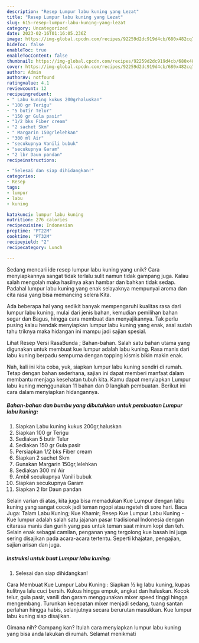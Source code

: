 ```yaml
---
description: "Resep Lumpur labu kuning yang Lezat"
title: "Resep Lumpur labu kuning yang Lezat"
slug: 615-resep-lumpur-labu-kuning-yang-lezat
category: Uncategorized
date: 2023-02-16T01:16:05.236Z
image: https://img-global.cpcdn.com/recipes/92259d2dc919d4cb/680x482cq70/lumpur-labu-kuning-foto-resep-utama.jpg
hideToc: false
enableToc: true
enableTocContent: false
thumbnail: https://img-global.cpcdn.com/recipes/92259d2dc919d4cb/680x482cq70/lumpur-labu-kuning-foto-resep-utama.jpg
cover: https://img-global.cpcdn.com/recipes/92259d2dc919d4cb/680x482cq70/lumpur-labu-kuning-foto-resep-utama.jpg
author: Admin
authorAv: notfound
ratingvalue: 4.1
reviewcount: 12
recipeingredient:
- " Labu kuning kukus 200grhaluskan"
- "100 gr Terigu"
- "5 butir Telur"
- "150 gr Gula pasir"
- "1/2 bks Fiber cream"
- "2 sachet Skm"
- " Margarin 150grlelehkan"
- "300 ml Air"
- "secukupnya Vanili bubuk"
- "secukupnya Garam"
- "2 lbr Daun pandan"
recipeinstructions:

- "Selesai dan siap dihidangkan!"
categories:
- Resep
tags:
- lumpur
- labu
- kuning

katakunci: lumpur labu kuning 
nutrition: 276 calories
recipecuisine: Indonesian
preptime: "PT22M"
cooktime: "PT32M"
recipeyield: "2"
recipecategory: Lunch

---
```





Sedang mencari ide resep lumpur labu kuning yang unik? Cara menyiapkannya sangat tidak terlalu sulit namun tidak gampang juga. Kalau salah mengolah maka hasilnya akan hambar dan bahkan tidak sedap. Padahal lumpur labu kuning yang enak selayaknya mempunyai aroma dan cita rasa yang bisa memancing selera Kita.





Ada beberapa hal yang sedikit banyak mempengaruhi kualitas rasa dari lumpur labu kuning, mulai dari jenis bahan, kemudian pemilihan bahan segar dan Bagus, hingga cara membuat dan menyajikannya. Tak perlu pusing kalau hendak menyiapkan lumpur labu kuning yang enak,      asal sudah tahu triknya maka hidangan ini mampu jadi sajian spesial.














Lihat Resep Versi RasaBunda ; Bahan-bahan. Salah satu bahan utama yang digunakan untuk membuat kue lumpur adalah labu kuning. Rasa manis dari labu kuning berpadu sempurna dengan topping kismis bikin makin enak.






Nah, kali ini kita coba, yuk, siapkan lumpur labu kuning sendiri di rumah. Tetap dengan bahan sederhana, sajian ini dapat memberi manfaat dalam membantu menjaga kesehatan tubuh kita. Kamu dapat menyiapkan Lumpur labu kuning menggunakan 11 bahan dan 0 langkah pembuatan. Berikut ini cara dalam menyiapkan hidangannya.

<!--inarticleads1-->

##### Bahan-bahan dan bumbu yang dibutuhkan untuk pembuatan Lumpur labu kuning:

1. Siapkan  Labu kuning kukus 200gr,haluskan
1. Siapkan 100 gr Terigu
1. Sediakan 5 butir Telur
1. Sediakan 150 gr Gula pasir
1. Persiapkan 1/2 bks Fiber cream
1. Siapkan 2 sachet Skm
1. Gunakan  Margarin 150gr,lelehkan
1. Sediakan 300 ml Air
1. Ambil secukupnya Vanili bubuk
1. Siapkan secukupnya Garam
1. Siapkan 2 lbr Daun pandan


Selain varian di atas, kita juga bisa memadukan Kue Lumpur dengan labu kuning yang sangat cocok jadi teman ngopi atau ngeteh di sore hari. Baca Juga: Talam Labu Kuning; Kue Khamir; Resep Kue Lumpur Labu Kuning - Kue lumpur adalah salah satu jajanan pasar tradisional Indonesia dengan citarasa manis dan gurih yang pas untuk teman saat minum kopi dan teh. Selain enak sebagai camilan, penganan yang tergolong kue basah ini juga sering disajikan pada acara-acara tertentu. Seperti khajatan, pengajian, sajian arisan dan juga. 

<!--inarticleads2-->

##### Instruksi untuk buat Lumpur labu kuning:


1. Selesai dan siap dihidangkan!

Cara Membuat Kue Lumpur Labu Kuning : Siapkan ½ kg labu kuning, kupas kulitnya lalu cuci bersih. Kukus hingga empuk, angkat dan haluskan. Kocok telur, gula pasir, vanili dan garam menggunakan mixer speed tinggi hingga mengembang. Turunkan kecepatan mixer menjadi sedang, tuang santan perlahan hingga habis, selanjutnya secara berurutan masukkan. Kue lumpur labu kuning siap disajikan. 

Gimana nih? Gampang kan? Itulah cara menyiapkan lumpur labu kuning yang bisa anda lakukan di rumah. Selamat menikmati
